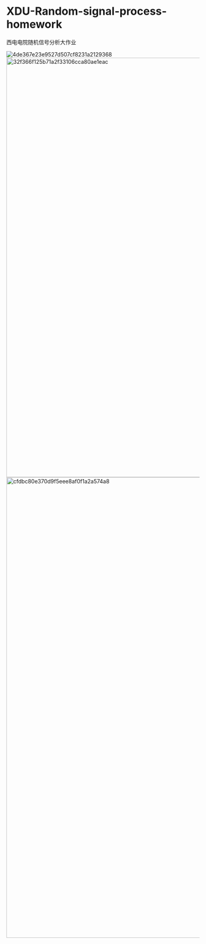 # XDU-Random-signal-process-homework
西电电院随机信号分析大作业


![4de367e23e9527d507cf8231a2129368](https://github.com/huee-ops/XDU-Random-signal-process-homework/assets/61403555/5486f670-e791-4004-b5a9-65ea8dba2120)
<img width="1093" alt="32f366f125b71a2f33106cca80ae1eac" src="https://github.com/huee-ops/XDU-Random-signal-process-homework/assets/61403555/d3b1eb2b-dcae-4c91-a624-e244aa0ed69b">
<img width="1200" alt="cfdbc80e370d9f5eee8af0f1a2a574a8" src="https://github.com/huee-ops/XDU-Random-signal-process-homework/assets/61403555/aa51487b-8fb1-4dd0-978b-815a5e923312">
